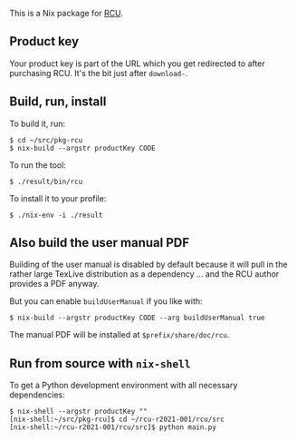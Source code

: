 This is a Nix package for [RCU](http://www.davisr.me/projects/rcu/).

## Product key

Your product key is part of the URL which you get redirected to after
purchasing RCU. It's the bit just after `download-`.

## Build, run, install

To build it, run:

```shell
$ cd ~/src/pkg-rcu
$ nix-build --argstr productKey CODE
```

To run the tool:

```shell
$ ./result/bin/rcu
```

To install it to your profile:

```shell
$ ./nix-env -i ./result
```

## Also build the user manual PDF

Building of the user manual is disabled by default because it will
pull in the rather large TexLive distribution as a dependency ...
and the RCU author provides a PDF anyway.

But you can enable `buildUserManual` if you like with:

```shell
$ nix-build --argstr productKey CODE --arg buildUserManual true
```

The manual PDF will be installed at `$prefix/share/doc/rcu`.

## Run from source with `nix-shell`

To get a Python development environment with all necessary
dependencies:

```shell
$ nix-shell --argstr productKey ""
[nix-shell:~/src/pkg-rcu]$ cd ~/rcu-r2021-001/rcu/src
[nix-shell:~/rcu-r2021-001/rcu/src]$ python main.py
```
